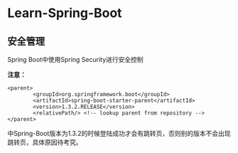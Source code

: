 # Learn-Spring-Boot

## 安全管理
Spring Boot中使用Spring Security进行安全控制

**注意：** 
```
<parent>
		<groupId>org.springframework.boot</groupId>
		<artifactId>spring-boot-starter-parent</artifactId>
		<version>1.3.2.RELEASE</version>
		<relativePath/> <!-- lookup parent from repository -->
</parent>
```

中Spring-Boot版本为1.3.2的时候登陆成功才会有跳转页，否则别的版本不会出现跳转页，具体原因待考究。